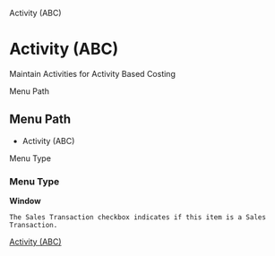 
Activity (ABC)
# Activity (ABC)


Maintain Activities for Activity Based Costing

Menu Path
## Menu Path



- Activity (ABC)

Menu Type
### Menu Type

**Window**

```
The Sales Transaction checkbox indicates if this item is a Sales Transaction.
```

[Activity (ABC)](functional-guide/window/window-activity-abc.md)
